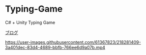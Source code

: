 # Typing-Game
 C# + Unity Typing Game

[ブログ](https://taroj1205.hatenablog.com/archive/category/%E3%82%BF%E3%82%A4%E3%83%94%E3%83%B3%E3%82%B0%E3%82%B2%E3%83%BC%E3%83%A0)

https://user-images.githubusercontent.com/61367823/218281409-3a401dec-83d4-4689-bbfb-766ee6d9a07b.mp4
